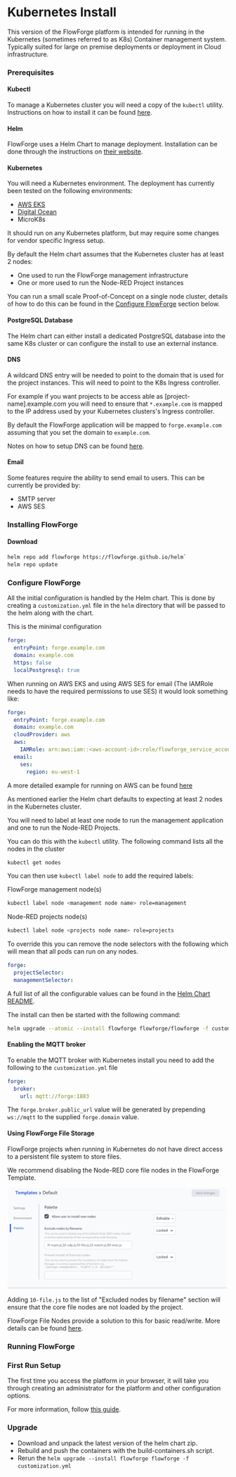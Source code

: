 # Kubernetes Install

This version of the FlowForge platform is intended for running in the Kubernetes (sometimes referred to as K8s)
Container management system. Typically suited for large on premise deployments or deployment in Cloud infrastructure.

### Prerequisites

#### Kubectl

To manage a Kubernetes cluster you will need a copy of the `kubectl` utility. Instructions on 
how to install it can be found [here](https://kubernetes.io/docs/tasks/tools/).
#### Helm

FlowForge uses a Helm Chart to manage deployment. Installation can be done
through the instructions on [their website](https://helm.sh).

#### Kubernetes

You will need a Kubernetes environment. The deployment has currently been tested on the following environments:

 - [AWS EKS](aws.md)
 - [Digital Ocean](digtial-ocean.md)
 - MicroK8s

 It should run on any Kubernetes platform, but may require some changes for vendor specific Ingress setup.

 By default the Helm chart assumes that the Kubernetes cluster has at least 2 nodes:

 - One used to run the FlowForge management infrastructure
 - One or more used to run the Node-RED Project instances

You can run a small scale Proof-of-Concept on a single node cluster, details of how to do this can be found in the [Configure FlowForge](#configure-flowforge) section below. 

#### PostgreSQL Database

The Helm chart can either install a dedicated PostgreSQL database into the same K8s 
cluster or can configure the install to use an external instance.

#### DNS

A wildcard DNS entry will be needed to point to the domain that is used for the 
project instances. This will need to point to the K8s Ingress controller.

For example if you want projects to be access able as [project-name].example.com 
you will need to ensure that `*.example.com` is mapped to the IP address used by 
your Kubernetes clusters's Ingress controller.

By default the FlowForge application will be mapped to `forge.example.com` assuming
that you set the domain to `example.com`.

Notes on how to setup DNS can be found [here](../dns-setup.md).

#### Email

Some features require the ability to send email to users. This can be currently be provided by:

- SMTP server
- AWS SES

### Installing FlowForge

#### Download

```bash
helm repo add flowforge https://flowforge.github.io/helm`
helm repo update
```

### Configure FlowForge

All the initial configuration is handled by the Helm chart. This is done by creating a `customization.yml` file in the `helm` directory that will be passed to the helm along with the chart.

This is the minimal configuration

```yaml
forge:
  entryPoint: forge.example.com
  domain: example.com
  https: false
  localPostgresql: true
```

When running on AWS EKS and using AWS SES for email (The IAMRole needs to have the required permissions to use SES) it would look something like:

```yaml
forge:
  entryPoint: forge.example.com
  domain: example.com
  cloudProvider: aws
  aws:
    IAMRole: arn:aws:iam::<aws-account-id>:role/flowforge_service_account_role
  email:
    ses:
      region: eu-west-1
```

A more detailed example for running on AWS can be found [here](aws.md)

As mentioned earlier the Helm chart defaults to expecting at least 2 nodes in the Kubernetes cluster.

You will need to label at least one node to run the management application and one to run the Node-RED Projects.

You can do this with the `kubectl` utility. The following command lists 
all the nodes in the cluster

```bash
kubectl get nodes
```

You can then use `kubectl label node` to add the required labels:

FlowForge management node(s)
```bash
kubectl label node <management node name> role=management
```
Node-RED projects node(s)
```bash
kubectl label node <projects node name> role=projects
```

To override this you can remove the node selectors with the following which will mean that all pods can run on any nodes.

```yaml
forge:
  projectSelector:
  managementSelector:
```

A full list of all the configurable values can be found in the [Helm Chart README](https://github.com/flowforge/helm/blob/main/helm/flowforge/README.md).

The install can then be started with the following command:

```bash
helm upgrade --atomic --install flowforge flowforge/flowforge -f customization.yml
```

#### Enabling the MQTT broker

To enable the MQTT broker with Kubernetes install you need to add the following to the `customization.yml` file

```yaml
forge:
  broker:
    url: mqtt://forge:1883
```

The `forge.broker.public_url` value will be generated by prepending `ws://mqtt` to the supplied `forge.domain` value.

#### Using FlowForge File Storage

FlowForge projects when running in Kubernetes do not have direct 
access to a persistent file system to store files.

We recommend disabling the Node-RED core file nodes in the FlowForge
Template.

<img src="../images/file-node-template.png" width=500 />

Adding `10-file.js` to the list of "Excluded nodes by filename" section will ensure that the core file nodes are not loaded by the project.

FlowForge File Nodes provide a solution to this for basic read/write.
More details can be found [here](../file-storage/).

### Running FlowForge

### First Run Setup

The first time you access the platform in your browser, it will take you through
creating an administrator for the platform and other configuration options.

For more information, follow [this guide](../first-run.md).

[stacks]: ../../admin/README.md


### Upgrade

- Download and unpack the latest version of the helm chart zip.
- Rebuild and push the containers with the build-containers.sh script.
- Rerun the `helm upgrade --install flowforge flowforge -f customization.yml`
